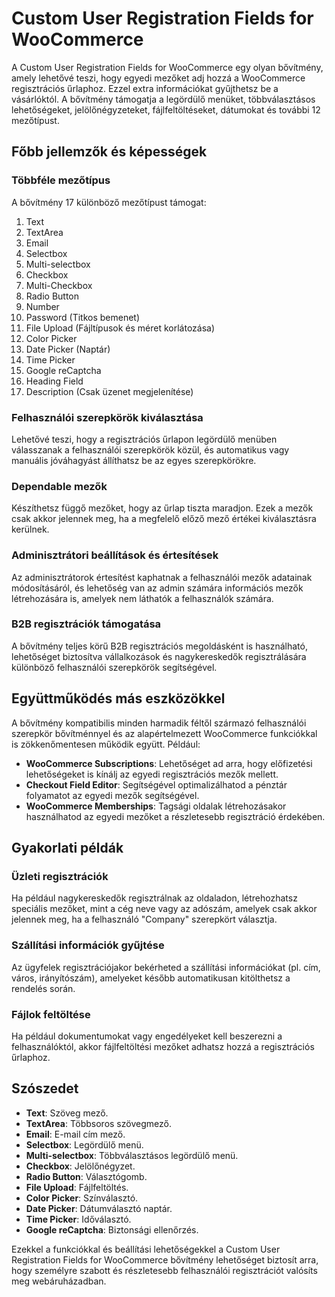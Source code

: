 # Custom User Registration Fields for WooCommerce

A Custom User Registration Fields for WooCommerce egy olyan bővítmény, amely lehetővé teszi, hogy egyedi mezőket adj hozzá a WooCommerce regisztrációs űrlaphoz. Ezzel extra információkat gyűjthetsz be a vásárlóktól. A bővítmény támogatja a legördülő menüket, többválasztásos lehetőségeket, jelölőnégyzeteket, fájlfeltöltéseket, dátumokat és további 12 mezőtípust.

## Főbb jellemzők és képességek

### Többféle mezőtípus
A bővítmény 17 különböző mezőtípust támogat:
1. Text
2. TextArea
3. Email
4. Selectbox
5. Multi-selectbox
6. Checkbox
7. Multi-Checkbox
8. Radio Button
9. Number
10. Password (Titkos bemenet)
11. File Upload (Fájltípusok és méret korlátozása)
12. Color Picker
13. Date Picker (Naptár)
14. Time Picker
15. Google reCaptcha
16. Heading Field
17. Description (Csak üzenet megjelenítése)

### Felhasználói szerepkörök kiválasztása
Lehetővé teszi, hogy a regisztrációs űrlapon legördülő menüben válasszanak a felhasználói szerepkörök közül, és automatikus vagy manuális jóváhagyást állíthatsz be az egyes szerepkörökre.

### Dependable mezők
Készíthetsz függő mezőket, hogy az űrlap tiszta maradjon. Ezek a mezők csak akkor jelennek meg, ha a megfelelő előző mező értékei kiválasztásra kerülnek.

### Adminisztrátori beállítások és értesítések
Az adminisztrátorok értesítést kaphatnak a felhasználói mezők adatainak módosításáról, és lehetőség van az admin számára információs mezők létrehozására is, amelyek nem láthatók a felhasználók számára.

### B2B regisztrációk támogatása
A bővítmény teljes körű B2B regisztrációs megoldásként is használható, lehetőséget biztosítva vállalkozások és nagykereskedők regisztrálására különböző felhasználói szerepkörök segítségével.

## Együttműködés más eszközökkel

A bővítmény kompatibilis minden harmadik féltől származó felhasználói szerepkör bővítménnyel és az alapértelmezett WooCommerce funkciókkal is zökkenőmentesen működik együtt. Például:

- **WooCommerce Subscriptions**: Lehetőséget ad arra, hogy előfizetési lehetőségeket is kínálj az egyedi regisztrációs mezők mellett.
- **Checkout Field Editor**: Segítségével optimalizálhatod a pénztár folyamatot az egyedi mezők segítségével.
- **WooCommerce Memberships**: Tagsági oldalak létrehozásakor használhatod az egyedi mezőket a részletesebb regisztráció érdekében.

## Gyakorlati példák

### Üzleti regisztrációk
Ha például nagykereskedők regisztrálnak az oldaladon, létrehozhatsz speciális mezőket, mint a cég neve vagy az adószám, amelyek csak akkor jelennek meg, ha a felhasználó "Company" szerepkört választja.

### Szállítási információk gyűjtése
Az ügyfelek regisztrációjakor bekérheted a szállítási információkat (pl. cím, város, irányítószám), amelyeket később automatikusan kitölthetsz a rendelés során.

### Fájlok feltöltése
Ha például dokumentumokat vagy engedélyeket kell beszerezni a felhasználóktól, akkor fájlfeltöltési mezőket adhatsz hozzá a regisztrációs űrlaphoz.

## Szószedet

- **Text**: Szöveg mező.
- **TextArea**: Többsoros szövegmező.
- **Email**: E-mail cím mező.
- **Selectbox**: Legördülő menü.
- **Multi-selectbox**: Többválasztásos legördülő menü.
- **Checkbox**: Jelölőnégyzet.
- **Radio Button**: Választógomb.
- **File Upload**: Fájlfeltöltés.
- **Color Picker**: Színválasztó.
- **Date Picker**: Dátumválasztó naptár.
- **Time Picker**: Időválasztó.
- **Google reCaptcha**: Biztonsági ellenőrzés.

Ezekkel a funkciókkal és beállítási lehetőségekkel a Custom User Registration Fields for WooCommerce bővítmény lehetőséget biztosít arra, hogy személyre szabott és részletesebb felhasználói regisztrációt valósíts meg webáruházadban.